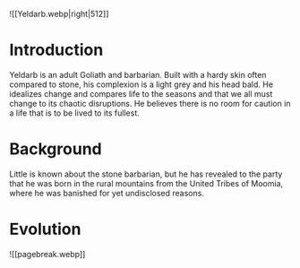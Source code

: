 ![[Yeldarb.webp|right|512]]


# Introduction
Yeldarb is an adult Goliath and barbarian. Built with a hardy skin often compared to stone, his complexion is a light grey and his head bald. He idealizes change and compares life to the seasons and that we all must change to its chaotic disruptions. He believes there is no room for caution in a life that is to be lived to its fullest.

# Background
Little is known about the stone barbarian, but he has revealed to the party that he was born in the rural mountains from the United Tribes of Moomia, where he was banished for yet undisclosed reasons.

# Evolution


![[pagebreak.webp]]